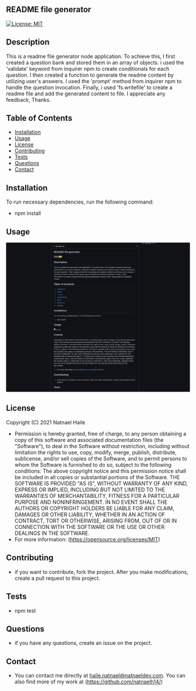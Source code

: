 
## README file generator
[![License: MIT](https://img.shields.io/badge/License-MIT-yellow.svg)](https://opensource.org/licenses/MIT)
## Description
This is a readme file generator node application. To achieve this, I first created a question bank and stored 
them in an array of objects. i used the 'validate' keyword from inquirer npm to create conditionals for each 
question. I then created a function to generate the readme content by utilizing user's answers. I used the 
'prompt' method from inquirer npm to handle the question invocation. Finally, i used 'fs.writefile' to create 
a readme file and add the generated content to file. I appreciate any feedback, Thanks.
## Table of Contents
* [Installation](#Installation)
* [Usage](#Usage)
* [License](#License)
* [Contributing](#Contribution)
* [Tests](#Tests)
* [Questions](#Questions)
* [Contact](#Contact)
## Installation

To run necessary dependencies, run the following command:

* npm install
## Usage
![alt text](/screenshot.png)
## License
Copyright (C) 2021 Natnael Haile
* Permission is hereby granted, free of charge, to any person obtaining a copy of this software and associated documentation files (the "Software"), to deal in the Software without restriction, including without limitation the rights to use, copy, modify, merge, publish, distribute, sublicense, and/or sell copies of the Software, and to permit persons to whom the Software is furnished to do so, subject to the following conditions:
The above copyright notice and this permission notice shall be included in all copies or substantial portions of the Software.
THE SOFTWARE IS PROVIDED "AS IS", WITHOUT WARRANTY OF ANY KIND, EXPRESS OR IMPLIED, INCLUDING BUT NOT LIMITED TO THE WARRANTIES OF MERCHANTABILITY, FITNESS FOR A PARTICULAR PURPOSE AND NONINFRINGEMENT. IN NO EVENT SHALL THE AUTHORS OR COPYRIGHT HOLDERS BE LIABLE FOR ANY CLAIM, DAMAGES OR OTHER LIABILITY, WHETHER IN AN ACTION OF CONTRACT, TORT OR OTHERWISE, ARISING FROM, OUT OF OR IN CONNECTION WITH THE SOFTWARE OR THE USE OR OTHER DEALINGS IN THE SOFTWARE.
* For more information: (https://opensource.org/licenses/MIT)
## Contributing
* if you want to contribute, fork the project. After you make modifications, create a pull request to this project.
## Tests
* npm test
## Questions
* if you have any questions, create an issue on the project.
## Contact
* You can contact me directly at haile.natnael@natnaeldev.com. You can also find more of my work at (https://github.com/natnaelh14/)
